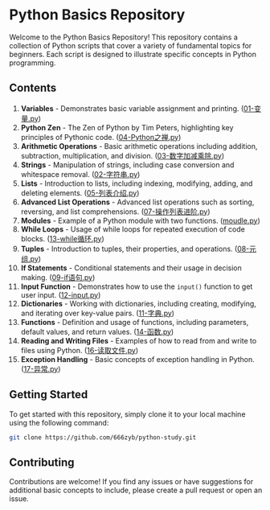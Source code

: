 # Python Basics Repository

Welcome to the Python Basics Repository! This repository contains a collection of Python scripts that cover a variety of fundamental topics for beginners. Each script is designed to illustrate specific concepts in Python programming.

## Contents

1. **Variables** - Demonstrates basic variable assignment and printing. ([01-变量.py](01-变量.py))
2. **Python Zen** - The Zen of Python by Tim Peters, highlighting key principles of Pythonic code. ([04-Python之禅.py](04-Python之禅.py))
3. **Arithmetic Operations** - Basic arithmetic operations including addition, subtraction, multiplication, and division. ([03-数字加减乘除.py](03-数字加减乘除.py))
4. **Strings** - Manipulation of strings, including case conversion and whitespace removal. ([02-字符串.py](02-字符串.py))
5. **Lists** - Introduction to lists, including indexing, modifying, adding, and deleting elements. ([05-列表介绍.py](05-列表介绍.py))
6. **Advanced List Operations** - Advanced list operations such as sorting, reversing, and list comprehensions. ([07-操作列表进阶.py](07-操作列表进阶.py))
7. **Modules** - Example of a Python module with two functions. ([moudle.py](moudle.py))
8. **While Loops** - Usage of while loops for repeated execution of code blocks. ([13-while循环.py](13-while循环.py))
9. **Tuples** - Introduction to tuples, their properties, and operations. ([08-元组.py](08-元组.py))
10. **If Statements** - Conditional statements and their usage in decision making. ([09-if语句.py](09-if语句.py))
11. **Input Function** - Demonstrates how to use the `input()` function to get user input. ([12-input.py](12-input.py))
12. **Dictionaries** - Working with dictionaries, including creating, modifying, and iterating over key-value pairs. ([11-字典.py](11-字典.py))
13. **Functions** - Definition and usage of functions, including parameters, default values, and return values. ([14-函数.py](14-函数.py))
14. **Reading and Writing Files** - Examples of how to read from and write to files using Python. ([16-读取文件.py](16-读取文件.py))
15. **Exception Handling** - Basic concepts of exception handling in Python. ([17-异常.py](17-异常.py))

## Getting Started

To get started with this repository, simply clone it to your local machine using the following command:

```bash
git clone https://github.com/666zyb/python-study.git
```
## Contributing

Contributions are welcome! If you find any issues or have suggestions for additional basic concepts to include, please create a pull request or open an issue.
